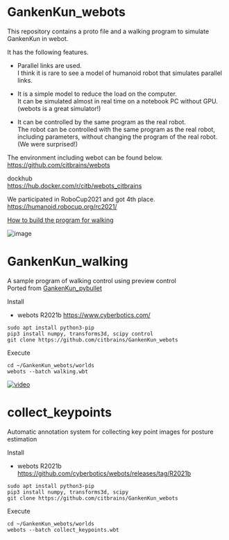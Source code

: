 # GankenKun_webots

This repository contains a proto file and a walking program to simulate GankenKun in webot.

It has the following features.

- Parallel links are used.  
I think it is rare to see a model of humanoid robot that simulates parallel links.

- It is a simple model to reduce the load on the computer.  
It can be simulated almost in real time on a notebook PC without GPU.  
(webots is a great simulator!)

- It can be controlled by the same program as the real robot.  
The robot can be controlled with the same program as the real robot, including parameters, without changing the program of the real robot.  
(We were surprised!)  

The environment including webot can be found below.  
https://github.com/citbrains/webots

dockhub  
https://hub.docker.com/r/citb/webots_citbrains

We participated in RoboCup2021 and got 4th place.  
https://humanoid.robocup.org/rc2021/

[How to build the program for walking](https://github.com/citbrains/GankenKun_webots/wiki/webots%E3%81%A7%E8%A9%A6%E5%90%88%E3%81%AE%E7%92%B0%E5%A2%83%E3%82%92%E4%BD%9C%E6%88%90%E3%81%99%E3%82%8B%E6%89%8B%E9%A0%86)

![image](https://user-images.githubusercontent.com/5755200/115998122-cc332400-a620-11eb-90d5-0e83166787e8.png)

# GankenKun_walking

A sample program of walking control using preview control  
Ported from [GankenKun_pybullet](https://github.com/citbrains/GankenKun_pybullet)  

Install
- webots R2021b https://www.cyberbotics.com/
```
sudo apt install python3-pip
pip3 install numpy, transforms3d, scipy control
git clone https://github.com/citbrains/GankenKun_webots
```

Execute
```
cd ~/GankenKun_webots/worlds
webots --batch walking.wbt
```


[![video](http://img.youtube.com/vi/lQauhJC1u4o/0.jpg)](https://www.youtube.com/watch?v=lQauhJC1u4o)

# collect_keypoints

Automatic annotation system for collecting key point images for posture estimation

Install
- webots R2021b https://github.com/cyberbotics/webots/releases/tag/R2021b
```
sudo apt install python3-pip
pip3 install numpy, transforms3d, scipy
git clone https://github.com/citbrains/GankenKun_webots
```

Execute
```
cd ~/GankenKun_webots/worlds
webots --batch collect_keypoints.wbt
```

